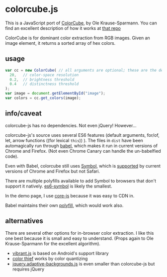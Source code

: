 # colorcube.js

This is a JavaScript port of [ColorCube](https://github.com/pixelogik/ColorCube), by Ole Krause-Sparmann. You can find an excellent description of how it works at [that repo](https://github.com/pixelogik/ColorCube)

ColorCube is for dominant color extraction from RGB images. Given an image element, it returns a sorted array of hex colors.

## usage

```js
var cc = new ColorCube( // all arguments are optional; these are the defaults:
  20,   // color-space resolution
  0.2,  // brightness threshold
  0.4   // distinctness threshold
);
var image = document.getElementById("image");
var colors = cc.get_colors(image);
```

## info/caveat

colorcube-js has no dependencies. Not even jQuery! However...

colorcube-js's source uses several ES6 features (default arguments, for/of, let, arrow functions ((for lexical `this`)) ). The files in `dist` have been automagically run through [babel](http://babeljs.io/), which makes it run in current versions of Chrome and Firefox. (Not even Chrome Canary can handle the un-babelfied code).

Even with Babel, colorcube still uses [Symbol](https://developer.mozilla.org/en-US/docs/Web/JavaScript/Reference/Global_Objects/Symbol), which is [supported](https://kangax.github.io/compat-table/es6/#Symbol) by current versions of Chrome and Firefox but not Safari.

There are multiple polyfills available to add Symbol to browsers that don't support it natively. [es6-symbol](https://github.com/medikoo/es6-symbol) is likely the smallest.

In the demo page, I use [core-js](https://github.com/zloirock/core-js) because it was easy to CDN in.

Babel maintains their own [polyfill](http://babeljs.io/docs/advanced/caveats/), which would work also.

## alternatives

There are several other options for in-browser color extraction. I like this one best because it is small and easy to understand. (Props again to Ole Krause-Sparmann for the excellent algorithm).

*   [vibrant.js](http://jariz.github.io/vibrant.js/) is based on Android's support library
*   [color thief](http://lokeshdhakar.com/projects/color-thief/) works by color quantizing
*   [jquery.adaptive-backgrounds.js](https://github.com/briangonzalez/jquery.adaptive-backgrounds.js) is even smaller than colorcube-js but requires jQuery
